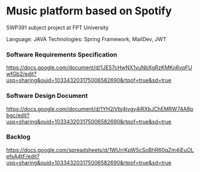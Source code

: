 # Music platform based on Spotify
SWP391 subject project at FPT University

Language: JAVA
Technologies: Spring Framework, MailDev, JWT

### Software Requirements Specification
https://docs.google.com/document/d/1JE57cHwNX1vuNbXgRzKMKo6vqFUwfGb2/edit?usp=sharing&ouid=103343203175006582690&rtpof=true&sd=true

### Software Design Document
https://docs.google.com/document/d/1YH2jVbj4ivgy4iRXbJChEMRW74A8pbgc/edit?usp=sharing&ouid=103343203175006582690&rtpof=true&sd=true

### Backlog
https://docs.google.com/spreadsheets/d/1WUrrKpW5cSoBhR60qZm4iEuOLefsA4tF/edit?usp=sharing&ouid=103343203175006582690&rtpof=true&sd=true
